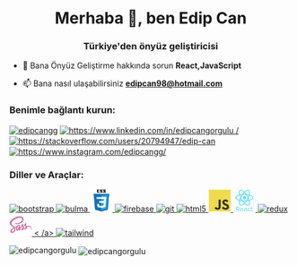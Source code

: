 <h1 align="center">Merhaba 👋, ben Edip Can</h1>
<h3 align="center">Türkiye'den önyüz geliştiricisi</h3>

- 💬 Bana Önyüz Geliştirme hakkında sorun **React,JavaScript**

- 📫 Bana nasıl ulaşabilirsiniz **edipcan98@hotmail.com**

<h3 align="left">Benimle bağlantı kurun:</h3>
<p align="left">
<a href="https://twitter. com/edipcangg" target="blank"><img align="center" src="https://raw.githubusercontent.com/rahuldkjain/github-profile-readme-generator/master/src/images/icons/Social/ twitter.svg" alt="edipcangg" height="30" width="40" /></a>
<a href="https://linkedin.com/in/https://www.linkedin.com/in/edipcangorgulu/" target="blank"><img align="center" src="https:// raw.githubusercontent.com/rahuldkjain/github-profile-readme-generator/master/src/images/icons/Social/linked-in-alt.svg" alt="https://www.linkedin.com/in/edipcangorgulu /" height="30" width="40" /></a>
<a href="https://stackoverflow.com/users/https://stackoverflow.com/users/20794947/edip-can" hedefi ="blank"><img align="center" src="https://raw.githubusercontent.com/rahuldkjain/github-profile-readme-generator/master/src/images/icons/Social/stack-overflow.svg " alt="https://stackoverflow.com/users/20794947/edip-can" height="30" width="40" /></a>
<a href="https://instagram.com/https://www.instagram.com/edipcangg/" target="blank"><img align="center" src="https://raw.githubusercontent. com/rahuldkjain/github-profile-readme-generator/master/src/images/icons/Social/instagram.svg" alt="https://www.instagram.com/edipcangg/" height="30" width=" 40" /></a>
</p>

<h3 align="left">Diller ve Araçlar:</h3>
<p align="left"> <a href="https://getbootstrap.com" target="_blank" rel="noreferrer"> <img src="https://raw.githubusercontent.com/devicons/devicon /master/icons/bootstrap/bootstrap-plain-wordmark.svg" alt="bootstrap" width="40" height="40"/> </a> <a href="https://bulma.io/" target="_blank" rel="noreferrer"> <img src="https://raw.githubusercontent.com/gilbarbara/logos/804dc257b59e144eaca5bc6ffd16949752c6f789/logos/bulma.svg" alt="bulma" width="40" height= "40"/> </a> <a href="https://www.w3schools.com/css/" target="_blank" rel="noreferrer"><img src="https://raw.githubusercontent.com/devicons/devicon/master/icons/css3/css3-original-wordmark.svg" alt="css3" width="40" height="40"/> </a> <a href="https://firebase.google.com/" target="_blank" rel="noreferrer"> <img src="https://www.vectorlogo.zone/logos/firebase/ firebase-icon.svg" alt="firebase" width="40" height="40"/> </a> <a href="https://git-scm.com/" target="_blank" rel= "noreferrer"> <img src="https://www.vectorlogo.zone/logos/git-scm/git-scm-icon.svg" alt="git" width="40" height="40"/> </a> <a href="https://www.w3.org/html/" target="_blank" rel="noreferrer"> <img src="https://raw.githubusercontent.com/devicons/devicon/master/icons /html5/html5-original-wordmark.svg" alt="html5" width="40" height="40"/> </a> <a href="https://developer.mozilla.org/en-US /docs/Web/JavaScript" target="_blank" rel="noreferrer"> <img src="https://raw.githubusercontent.com/devicons/devicon/master/icons/javascript/javascript-original.svg" alt ="javascript" width="40" height="40"/> </a> <a href="https://reactjs.org/" target="_blank" rel="noreferrer"> <img src=" https://raw.githubusercontent.com/devicons/devicon/master/icons/react/react-original-wordmark.svg" alt="react" width="40" height="40"/> </a> <a href ="https://redux.js.org" target="_blank" rel="noreferrer"> <img src="https://raw.githubusercontent.com/devicons/devicon/master/icons/redux/redux- original.svg" alt="redux" width="40" height="40"/> </a> <a href="https://sass-lang.com" target="_blank" rel="noreferrer" > <img src="https://raw.githubusercontent.com/devicons/devicon/master/icons/sass/sass-original.svg" alt="sass" width="40" height="40"/> < /a><a href="https://tailwindcss.com/" target="_blank" rel="noreferrer"> <img src="https://www.vectorlogo.zone/logos/tailwindcss/tailwindcss-icon.svg" alt="tailwind" width="40" height="40"/> </a> </p>

<p><img align="left" src="https://github-readme-stats.vercel.app/api/top-langs?username=edipcangorgulu&show_icons=true&locale=en&layout=compact" alt="edipcangorgulu" /> </p>

<p> <img align="center" src="https://github-readme-stats.vercel.app/api?username=edipcangorgulu&show_icons=true&locale=en" alt="edipcangorgulu" /> </p>

